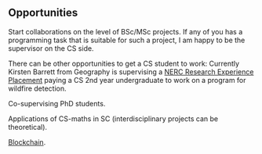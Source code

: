 ## Opportunities

Start collaborations on the level of BSc/MSc projects. If any of you has a programming task that is suitable for such a project,
I am happy to be the supervisor on the CS side. 

There can be other opportunities to get a CS student to work: 
Currently Kirsten Barrett from Geography is supervising a 
[NERC Research Experience Placement](http://www.nerc.ac.uk/funding/available/postgrad/advanced/experience/) 
paying a CS 2nd year undergraduate to work on a program for wildfire detection.

Co-supervising PhD students.

Applications of CS-maths in SC (interdisciplinary projects can be theoretical).

[Blockchain](blockchain-smart-contracts.md).
